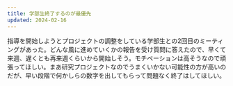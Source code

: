 ```yaml
---
title: 学部生終了するのが最優先
updated: 2024-02-16
---
```


指導を開始しようとプロジェクトの調整をしている学部生との2回目のミーティングがあった。どんな風に進めていくかの報告を受け質問に答えたので、早くて来週、遅くとも再来週くらいから開始しそう。モチベーションは高そうなので頑張ってほしい。まあ研究プロジェクトなのでうまくいかない可能性の方が高いのだが、早い段階で何かしらの数字を出してもらって問題なく終了はしてほしい。

